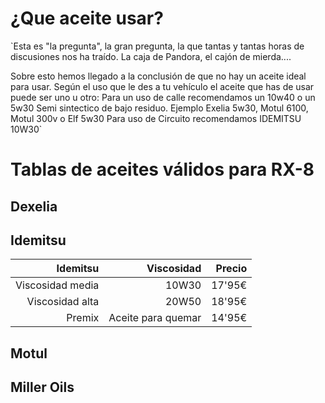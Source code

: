 # ¿Que aceite usar?
`Esta es "la pregunta", la gran pregunta, la que tantas y tantas horas de discusiones nos ha traído. La caja de Pandora, el cajón de mierda....

Sobre esto hemos llegado a la conclusión de que no hay un aceite ideal para usar. Según el uso que le des a tu vehículo el aceite que has de usar puede ser uno u otro: 
Para un uso de calle recomendamos un 10w40 o un 5w30 Semi sintectico de bajo residuo. Ejemplo Exelia 5w30, Motul 6100, Motul 300v o Elf 5w30
Para uso de Circuito recomendamos IDEMITSU 10W30`

# Tablas de aceites válidos para RX-8

## Dexelia

## Idemitsu

|    **Idemitsu**    |     Viscosidad     | Precio     |
| -----------------: |  --------------:   | ---------: |
|   Viscosidad media |     10W30          |   17'95€   |
|   Viscosidad alta  |     20W50          |   18'95€   |
|   Premix           | Aceite para quemar |   14'95€   |

## Motul

## Miller Oils

